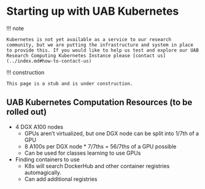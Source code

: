 # Starting up with UAB Kubernetes

<!-- markdownlint-disable MD046 -->
!!! note

    Kubernetes is not yet available as a service to our research community, but we are putting the infrastructure and system in place to provide this. If you would like to help us test and explore our UAB Research Computing Kubernetes Instance please [contact us](../index.md#how-to-contact-us)
<!-- markdownlint-enable MD046 -->

<!-- markdownlint-disable MD046 -->
!!! construction

    This page is a stub and is under construction.
<!-- markdownlint-enable MD046 -->

## UAB Kubernetes Computation Resources (to be rolled out)

- 4 DGX A100 nodes
    - GPUs aren’t virtualized, but one DGX node can be split into 1/7th of a GPU
    - 8 A100s per DGX node * 7/7ths = 56/7ths of a GPU possible
    - Can be used for classes learning to use GPUs
- Finding containers to use
    - K8s will search DockerHub and other container registries automagically.
    - Can add additional registries
